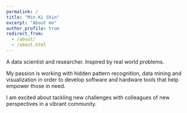 ```yaml
---
permalink: /
title: "Min Ki Shin"
excerpt: "About me"
author_profile: true
redirect_from: 
  - /about/
  - /about.html
---
```




A data scientist and researcher. Inspired by real world problems. 
<br/>

My passion is working with hidden pattern recognition, data mining and visualization in order to develop software and hardware tools that help empower those in need. 
<br/>

I am excited about tackling new challenges with colleagues of new perspectives in a vibrant community.
<br/>
